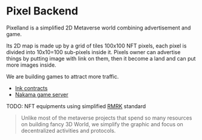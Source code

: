 # Pixel Backend

Pixelland is a simplified 2D Metaverse world combining advertisement and game.

Its 2D map is made up by a grid of tiles 100x100 NFT pixels, each pixel is divided into 10x10=100 sub-pixels inside it.
Pixels owner can advertise things by putting image with link on them, then it become a land and can put more images inside.

We are building games to attract more traffic.

- [Ink contracts](./contracts/)
- [Nakama game server](./nakama/)

TODO: NFT equipments using simplified [RMRK](https://github.com/rmrk-team/rmrk-ink) standard

> Unlike most of the metaverse projects that spend so many resources on building fancy 3D World, we simplify the graphic and focus on decentralized activities and protocols.
